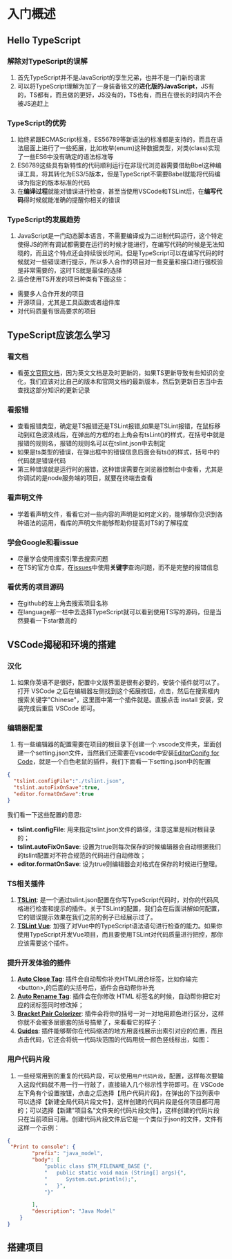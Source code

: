 # 入门概述

## Hello TypeScript

### 解除对TypeScript的误解
1. 首先TypeScript并不是JavaScript的孪生兄弟，也并不是一门新的语言
2. 可以将TypeScript理解为加了一身装备铭文的**进化版的JavaScript**，JS有的，TS都有，而且做的更好，JS没有的，TS也有，而且在很长的时间内不会被JS追赶上

### TypeScript的优势
1. 始终紧跟ECMAScript标准，ES56789等新语法的标准都是支持的，而且在语法层面上进行了一些拓展，比如枚举(enum)这种数据类型，对类(class)实现了一些ES6中没有确定的语法标准等
2. ES6789这些具有新特性的代码顺利运行在非现代浏览器需要借助Bbel这种编译工具，将其转化为ES3/5版本，但是TypeScript不需要Babel就能将代码编译为指定的版本标准的代码
3. 在**编译过程**就能对错误进行检查，甚至当使用VSCode和TSLint后，在**编写代码**得时候就能准确的提醒你相关的错误

### TypeScript的发展趋势
1. JavaScript是一门动态脚本语言，不需要编译成为二进制代码运行，这个特定使得JS的所有调试都需要在运行的时候才能进行，在编写代码的时候是无法知晓的，而且这个特点还会持续很长时间。但是TypeScript可以在编写代码的时候就对一些错误进行提示，所以多人合作的项目对一些变量和接口进行强校验是非常需要的，这时TS就是最佳的选择
2. 适合使用TS开发的项目种类有下面这些：
  + 需要多人合作开发的项目
  + 开源项目，尤其是工具函数或者组件库
  + 对代码质量有很高要求的项目


## TypeScript应该怎么学习

### 看文档
  + 看[英文官网文档](http://www.typescriptlang.org/docs/home.html)，因为英文文档是及时更新的，如果TS更新导致有些知识的变化，我们应该对比自己的版本和官网文档的最新版本，然后到更新日志当中去查找这部分知识的更新记录

### 看报错
  + 查看报错类型，确定是TS报错还是TSLint报错,如果是TSLint报错，在鼠标移动到红色波浪线后，在弹出的方框的右上角会有tsLint()的样式，在括号中就是报错的规则名，报错的规则名可以在tslint.json中去制定
  + 如果是ts类型的错误，在弹出框中的错误信息后面会有ts()的样式，括号中的代码就是错误代码
  + 第三种错误就是运行时的报错，这种错误需要在浏览器控制台中查看，尤其是你调试的是node服务端的项目，就要在终端去查看

### 看声明文件
  + 学着看声明文件，看看它对一些内容的声明是如何定义的，能够帮你见识到各种语法的运用，看库的声明文件能够帮助你提高对TS的了解程度

### 学会Google和看issue
  + 尽量学会使用搜索引擎去搜索问题
  + 在TS的官方仓库，在[issues](https://github.com/Microsoft/TypeScript/issues)中使用**关键字**查询问题，而不是完整的报错信息

### 看优秀的项目源码
  + 在github的左上角去搜索项目名称
  + 在language那一栏中去选择TypeScript就可以看到使用TS写的源码，但是当然要看一下star数高的

## VSCode揭秘和环境的搭建
  
### 汉化
1. 如果你英语不是很好，配置中文版界面是很有必要的，安装个插件就可以了。打开 VSCode 之后在编辑器左侧找到这个拓展按钮，点击，然后在搜索框内搜索关键字"Chinese"，这里图中第一个插件就是。直接点击 install 安装，安装完成后重启 VSCode 即可。

### 编辑器配置
1. 有一些编辑器的配置需要在项目的根目录下创建一个.vscode文件夹，里面创建一个setting.json文件，当然我们还需要在vscode中安装[EditorConifg for Code](https://marketplace.visualstudio.com/items?itemName=EditorConfig.EditorConfig)，就是一个白色老鼠的插件，我们下面看一下setting.json中的配置
```json
{
  "tslint.configFile":"./tslint.json", 
  "tslint.autoFixOnSave":true,
  "editor.formatOnSave":true
}
```
我们看一下这些配置的意思:
  + **tslint.configFile**: 用来指定tslint.json文件的路径，注意这里是相对根目录的；
  + **tslint.autoFixOnSave**: 设置为true则每次保存的时候编辑器会自动根据我们的tslint配置对不符合规范的代码进行自动修改；
  + **editor.formatOnSave**: 设为true则编辑器会对格式在保存的时候进行整理。

### TS相关插件
1. **[TSLint](https://marketplace.visualstudio.com/items?itemName=eg2.tslint)**:  是一个通过tslint.json配置在你写TypeScript代码时，对你的代码风格进行检查和提示的插件。关于TSLint的配置，我们会在后面讲解如何配置，它的错误提示效果在我们之前的例子已经展示过了。
2. **[TSLint Vue](https://marketplace.visualstudio.com/items?itemName=prograhammer.tslint-vue)**:  加强了对Vue中的TypeScript语法语句进行检查的能力。如果你使用TypeScript开发Vue项目，而且要使用TSLint对代码质量进行把控，那你应该需要这个插件。

### 提升开发体验的插件
1. **[Auto Close Tag](https://marketplace.visualstudio.com/items?itemName=formulahendry.auto-close-tag)**:  插件会自动帮你补充HTML闭合标签，比如你输完&lt;button&gt;,的后面的尖括号后，插件会自动帮你补充
2. **[Auto Rename Tag](https://marketplace.visualstudio.com/items?itemName=formulahendry.auto-rename-tag)**:  插件会在你修改 HTML 标签名的时候，自动帮你把它对应的闭标签同时修改掉；
3. **[Bracket Pair Colorizer](https://marketplace.visualstudio.com/items?itemName=CoenraadS.bracket-pair-colorizer)**:  插件会将你的括号一对一对地用颜色进行区分，这样你就不会被多层嵌套的括号搞晕了，来看看它的样子：
4. **[Guides](https://marketplace.visualstudio.com/items?itemName=spywhere.guides)**: 插件能够帮你在代码缩进的地方用竖线展示出索引对应的位置，而且点击代码，它还会将统一代码块范围的代码用统一颜色竖线标出，如图：

### 用户代码片段
1. 一些经常用到的重复的代码片段，可以使用<code>用户代码片段</code>，配置，这样每次要输入这段代码就不用一行一行敲了，直接输入几个标示性字符即可。在 VSCode 左下角有个设置按钮，点击之后选择【用户代码片段】，在弹出的下拉列表中可以选择【新建全局代码片段文件】，这样创建的代码片段是任何项目都可用的；可以选择【新建"项目名"文件夹的代码片段文件】，这样创建的代码片段只在当前项目可用。创建代码片段文件后它是一个类似于json的文件，文件有这样一个示例：
```json
{
 "Print to console": {
        "prefix": "java_model",
        "body": [                   
            "public class $TM_FILENAME_BASE {",
            "   public static void main (String[] args){",
            "      System.out.println();",
            "   }",
            "}"
                
        ],
        "description": "Java Model"
    }
}
```

## 搭建项目